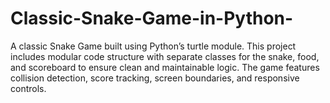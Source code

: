 # Classic-Snake-Game-in-Python-
A classic Snake Game built using Python’s turtle module. This project includes modular code structure with separate classes for the snake, food, and scoreboard to ensure clean and maintainable logic. The game features collision detection, score tracking, screen boundaries, and responsive controls.
